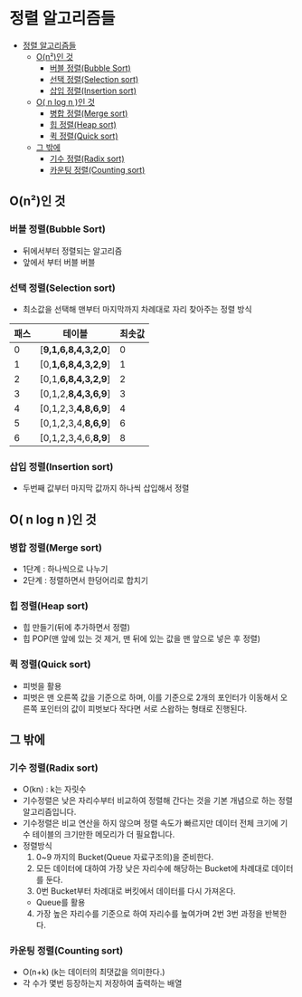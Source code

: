 # 정렬 알고리즘들
- [정렬 알고리즘들](#정렬-알고리즘들)
  - [O(n²)인 것](#on인-것)
    - [버블 정렬(Bubble Sort)](#버블-정렬bubble-sort)
    - [선택 정렬(Selection sort)](#선택-정렬selection-sort)
    - [삽입 정렬(Insertion sort)](#삽입-정렬insertion-sort)
  - [O( n log n )인 것](#o-n-log-n-인-것)
    - [병합 정렬(Merge sort)](#병합-정렬merge-sort)
    - [힙 정렬(Heap sort)](#힙-정렬heap-sort)
    - [퀵 정렬(Quick sort)](#퀵-정렬quick-sort)
  - [그 밖에](#그-밖에)
    - [기수 정렬(Radix sort)](#기수-정렬radix-sort)
    - [카운팅 정렬(Counting sort)](#카운팅-정렬counting-sort)

## O(n²)인 것

### 버블 정렬(Bubble Sort)
- 뒤에서부터 정렬되는 알고리즘
- 앞에서 부터 버블 버블

### 선택 정렬(Selection sort)
- 최소값을 선택해 맨부터 마지막까지 차례대로 자리 찾아주는 정렬 방식


| 패스 | 테이블 | 최솟값|
|--|--|--|
| 0 | [**9,1,6,8,4,3,2,0**] | 0 |
| 1 | [0,**1,6,8,4,3,2,9**] | 1 |
| 2 | [0,1,**6,8,4,3,2,9**] | 2 |
| 3 | [0,1,2,**8,4,3,6,9**] | 3 |
| 4 | [0,1,2,3,**4,8,6,9**] | 4 |
| 5 | [0,1,2,3,4,**8,6,9**] | 6 |
| 6 | [0,1,2,3,4,6,**8,9**] | 8 |


### 삽입 정렬(Insertion sort)
- 두번째 값부터 마지막 값까지 하나씩 삽입해서 정렬

## O( n log n )인 것

### 병합 정렬(Merge sort)
- 1단계 : 하나씩으로 나누기
- 2단계 : 정렬하면서 한덩어리로 합치기

### 힙 정렬(Heap sort)
- 힙 만들기(뒤에 추가하면서 정렬)
- 힙 POP(맨 앞에 있는 것 제거, 맨 뒤에 있는 값을 맨 앞으로 넣은 후 정렬) 

### 퀵 정렬(Quick sort)
- 피벗을 활용
- 피벗은 맨 오른쪽 값을 기준으로 하며, 이를 기준으로 2개의 포인터가 이동해서 오른쪽 포인터의 값이 피벗보다 작다면 서로 스왑하는 형태로 진행된다.

## 그 밖에

### 기수 정렬(Radix sort)
- O(kn) : k는 자릿수
- 기수정렬은 낮은 자리수부터 비교하여 정렬해 간다는 것을 기본 개념으로 하는 정렬 알고리즘입니다.
- 기수정렬은 비교 연산을 하지 않으며 정렬 속도가 빠르지만 데이터 전체 크기에 기수 테이블의 크기만한 메모리가 더 필요합니다.
- 정렬방식
  1. 0~9 까지의 Bucket(Queue 자료구조의)을 준비한다.
  2. 모든 데이터에 대하여 가장 낮은 자리수에 해당하는 Bucket에 차례대로 데이터를 둔다.
  3. 0번 Bucket부터 차례대로 버킷에서 데이터를 다시 가져온다.
    - Queue를 활용
  4. 가장 높은 자리수를 기준으로 하여 자리수를 높여가며 2번 3번 과정을 반복한다.

### 카운팅 정렬(Counting sort)
- O(n+k) (k는 데이터의 최댓값을 의미한다.)
- 각 수가 몇번 등장하는지 저장하여 출력하는 배열
